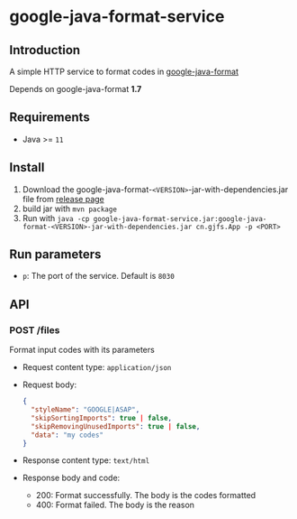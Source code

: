 # google-java-format-service

## Introduction

A simple HTTP service to format codes in [google-java-format](https://github.com/google/google-java-format)

Depends on google-java-format **1.7**

## Requirements

- Java >= `11`

## Install

1. Download the google-java-format-`<VERSION>`-jar-with-dependencies.jar file from [release page](https://github.com/google/google-java-format/releases)
2. build jar with `mvn package`
3. Run with `java -cp google-java-format-service.jar:google-java-format-<VERSION>-jar-with-dependencies.jar cn.gjfs.App -p <PORT>`


## Run parameters

- `p`: The port of the service. Default is `8030`

## API

### POST /files

Format input codes with its parameters

- Request content type: `application/json`
- Request body:

  ```json
  {
    "styleName": "GOOGLE|ASAP",
    "skipSortingImports": true | false,
    "skipRemovingUnusedImports": true | false,
    "data": "my codes"
  }
  ```

- Response content type: `text/html`
- Response body and code:
  - 200: Format successfully. The body is the codes formatted
  - 400: Format failed. The body is the reason
